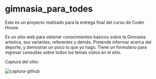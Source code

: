 # gimnasia_para_todes

Este es un proyecto realizado para la entrega final del curso de Coder House.

Es un sitio web para obtener conocimientos basicos sobre la Gimnasia artistica, sus variantes, referentes y demás.
Pretende informar acerca del deporte, y demostrar un poco lo que yo hago.
Tiene un formulario para ingresar consultas sobre todos los temas vistos en el sitio.

Captura del sitio:

![captura-github](https://user-images.githubusercontent.com/101676324/174460123-8396187a-f78b-4f8b-927d-2d70167954a6.png)
